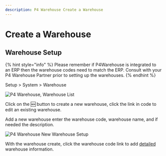 ```yaml
---
description: P4 Warehouse Create a Warehouse
---
```


# Create a Warehouse

## Warehouse Setup

{% hint style="info" %}
Please remember if P4Warehouse is integrated to an ERP then the warehouse codes need to match the ERP. Consult with your P4 Warehouse Partner prior to setting up the warehouses.
{% endhint %}

Setup > System > Warehouse

![P4 Warehouse, Warehouse List](broken-reference)

Click on the :new: button to create a new warehouse, click the link in code to edit an existing warehouse.

Add a new warehouse enter the warehouse code, warehouse name, and if needed the description.

![P4 Warehouse New Warehouse Setup](broken-reference)

With the warehouse create, click the warehouse code link to add [detailed ](edit-warehouse.md)warehouse information.&#x20;
